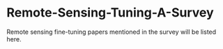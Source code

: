 # Remote-Sensing-Tuning-A-Survey


Remote sensing fine-tuning papers mentioned in the survey will be listed here.
